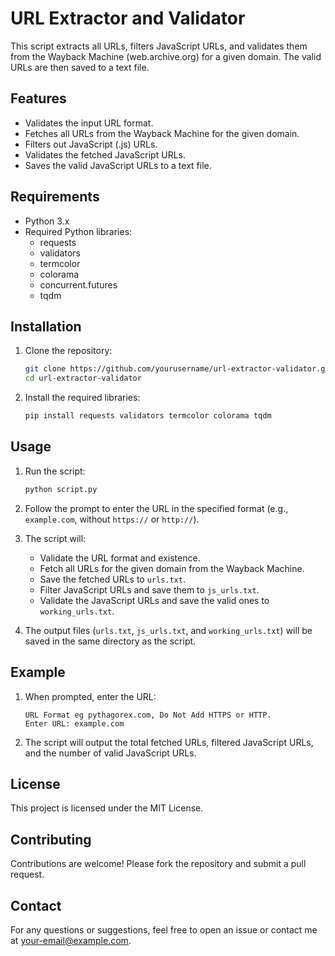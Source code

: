 # URL Extractor and Validator

This script extracts all URLs, filters JavaScript URLs, and validates them from the Wayback Machine (web.archive.org) for a given domain. The valid URLs are then saved to a text file.

## Features

- Validates the input URL format.
- Fetches all URLs from the Wayback Machine for the given domain.
- Filters out JavaScript (.js) URLs.
- Validates the fetched JavaScript URLs.
- Saves the valid JavaScript URLs to a text file.

## Requirements

- Python 3.x
- Required Python libraries:
  - requests
  - validators
  - termcolor
  - colorama
  - concurrent.futures
  - tqdm

## Installation

1. Clone the repository:

    ```bash
    git clone https://github.com/yourusername/url-extractor-validator.git
    cd url-extractor-validator
    ```

2. Install the required libraries:

    ```bash
    pip install requests validators termcolor colorama tqdm
    ```

## Usage

1. Run the script:

    ```bash
    python script.py
    ```

2. Follow the prompt to enter the URL in the specified format (e.g., `example.com`, without `https://` or `http://`).

3. The script will:
   - Validate the URL format and existence.
   - Fetch all URLs for the given domain from the Wayback Machine.
   - Save the fetched URLs to `urls.txt`.
   - Filter JavaScript URLs and save them to `js_urls.txt`.
   - Validate the JavaScript URLs and save the valid ones to `working_urls.txt`.

4. The output files (`urls.txt`, `js_urls.txt`, and `working_urls.txt`) will be saved in the same directory as the script.

## Example

1. When prompted, enter the URL:

    ```
    URL Format eg pythagorex.com, Do Not Add HTTPS or HTTP.
    Enter URL: example.com
    ```

2. The script will output the total fetched URLs, filtered JavaScript URLs, and the number of valid JavaScript URLs.

## License

This project is licensed under the MIT License.

## Contributing

Contributions are welcome! Please fork the repository and submit a pull request.

## Contact

For any questions or suggestions, feel free to open an issue or contact me at your-email@example.com.
